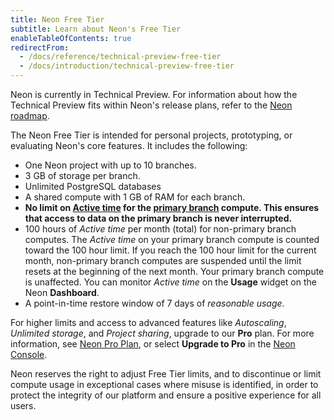 ```yaml
---
title: Neon Free Tier
subtitle: Learn about Neon's Free Tier
enableTableOfContents: true
redirectFrom:
  - /docs/reference/technical-preview-free-tier
  - /docs/introduction/technical-preview-free-tier
---
```


Neon is currently in Technical Preview. For information about how the Technical Preview fits within Neon's release plans, refer to the [Neon roadmap](/docs/reference/roadmap).

The Neon Free Tier is intended for personal projects, prototyping, or evaluating Neon's core features. It includes the following:

- One Neon project with up to 10 branches.
- 3 GB of storage per branch.
- Unlimited PostgreSQL databases
- A shared compute with 1 GB of RAM for each branch.
- **No limit on [Active time](/docs/reference/glossary#active-time) for the [primary branch](/docs/reference/glossary#primary-branch) compute. This ensures that access to data on the primary branch is never interrupted.**
- 100 hours of _Active time_ per month (total) for non-primary branch computes. The _Active time_ on your primary branch compute is counted toward the 100 hour limit. If you reach the 100 hour limit for the current month, non-primary branch computes are suspended until the limit resets at the beginning of the next month. Your primary branch compute is unaffected. You can monitor _Active time_ on the **Usage** widget on the Neon **Dashboard**.
- A point-in-time restore window of 7 days of _reasonable usage_.

For higher limits and access to advanced features like _Autoscaling_, _Unlimited storage_, and _Project sharing_, upgrade to our **Pro** plan. For more information, see [Neon Pro Plan](/docs/introduction/pro-plan), or select **Upgrade to Pro** in the [Neon Console](https://console.neon.tech/).

<Admonition type="note">
Neon reserves the right to adjust Free Tier limits, and to discontinue or limit compute usage in exceptional cases where misuse is identified, in order to protect the integrity of our platform and ensure a positive experience for all users.
</Admonition>
